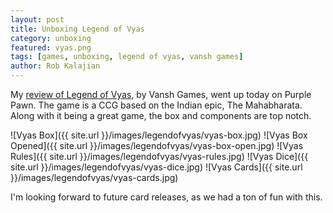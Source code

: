 ```yaml
---
layout: post
title: Unboxing Legend of Vyas
category: unboxing
featured: vyas.png
tags: [games, unboxing, legend of vyas, vansh games]
author: Rob Kalajian
---
```


My [review of Legend of Vyas](http://www.purplepawn.com/2016/04/second-looklegend-of-vyas/), by Vansh Games, went up today on Purple Pawn.  The game is a CCG based on the Indian epic, The Mahabharata. Along with it being a great game, the box and components are top notch.

![Vyas Box]({{ site.url }}/images/legendofvyas/vyas-box.jpg)
![Vyas Box Opened]({{ site.url }}/images/legendofvyas/vyas-box-open.jpg)
![Vyas Rules]({{ site.url }}/images/legendofvyas/vyas-rules.jpg)
![Vyas Dice]({{ site.url }}/images/legendofvyas/vyas-dice.jpg)
![Vyas Cards]({{ site.url }}/images/legendofvyas/vyas-cards.jpg)

I'm looking forward to future card releases, as we had a ton of fun with this.

